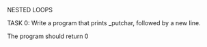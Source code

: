 NESTED LOOPS 


TASK 0: Write a program that prints _putchar, followed by a new line.

The program should return 0
